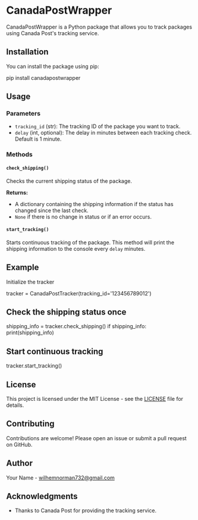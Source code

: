 # CanadaPostWrapper

CanadaPostWrapper is a Python package that allows you to track packages using Canada Post's tracking service.

## Installation

You can install the package using pip:

pip install canadapostwrapper


## Usage


### Parameters

- `tracking_id` (str): The tracking ID of the package you want to track.
- `delay` (int, optional): The delay in minutes between each tracking check. Default is 1 minute.

### Methods

#### `check_shipping()`

Checks the current shipping status of the package.

**Returns:**
- A dictionary containing the shipping information if the status has changed since the last check.
- `None` if there is no change in status or if an error occurs.

#### `start_tracking()`

Starts continuous tracking of the package. This method will print the shipping information to the console every `delay` minutes.

## Example

Initialize the tracker

tracker = CanadaPostTracker(tracking_id='123456789012')

## Check the shipping status once

shipping_info = tracker.check_shipping()
if shipping_info:
    print(shipping_info)

## Start continuous tracking

tracker.start_tracking()    



## License

This project is licensed under the MIT License - see the [LICENSE](LICENSE) file for details.

## Contributing

Contributions are welcome! Please open an issue or submit a pull request on GitHub.

## Author

Your Name - [wilhemnorman732@gmail.com](mailto:wilhemnorman732@gmail.com)

## Acknowledgments

- Thanks to Canada Post for providing the tracking service.
